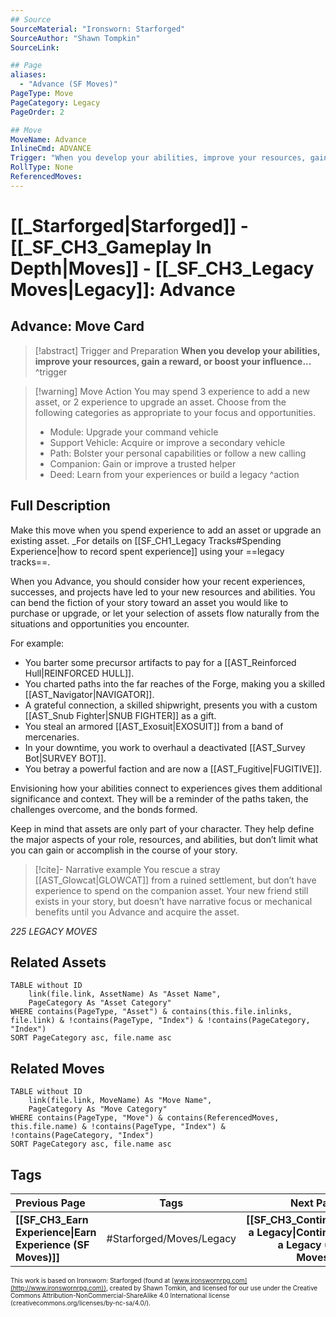 ```yaml
---
## Source
SourceMaterial: "Ironsworn: Starforged"
SourceAuthor: "Shawn Tompkin"
SourceLink: 

## Page
aliases:
  - "Advance (SF Moves)"
PageType: Move
PageCategory: Legacy
PageOrder: 2

## Move
MoveName: Advance
InlineCmd: ADVANCE
Trigger: "When you develop your abilities, improve your resources, gain a reward, or boost your influence"
RollType: None
ReferencedMoves: 
---
```

# [[_Starforged|Starforged]] - [[_SF_CH3_Gameplay In Depth|Moves]] - [[_SF_CH3_Legacy Moves|Legacy]]: Advance
## Advance: Move Card
>[!abstract]  Trigger and Preparation
>**When you develop your abilities, improve your resources, gain a reward, or boost your influence...** ^trigger

> [!warning] Move Action
>  You may spend 3 experience to add a new asset, or 2 experience to upgrade an asset. 
>  Choose from the following categories as appropriate to your focus and opportunities.
>- Module: Upgrade your command vehicle
>- Support Vehicle: Acquire or improve a secondary vehicle
>- Path: Bolster your personal capabilities or follow a new calling
>- Companion: Gain or improve a trusted helper
>- Deed: Learn from your experiences or build a legacy ^action

## Full Description
Make this move when you spend experience to add an asset or upgrade an existing asset. _For details on [[SF_CH1_Legacy Tracks#Spending Experience|how to record spent experience]]  using your ==legacy tracks==. 

When you Advance, you should consider how your recent experiences, successes, and projects have led to your new resources and abilities. You can bend the fiction of your story toward an asset you would like to purchase or upgrade, or let your selection of assets flow naturally from the situations and opportunities you encounter.

For example: 
- You barter some precursor artifacts to pay for a [[AST_Reinforced Hull|REINFORCED HULL]].
- You charted paths into the far reaches of the Forge, making you a skilled [[AST_Navigator|NAVIGATOR]].
- A grateful connection, a skilled shipwright, presents you with a custom [[AST_Snub Fighter|SNUB FIGHTER]] as a gift.
- You steal an armored [[AST_Exosuit|EXOSUIT]] from a band of mercenaries.
- In your downtime, you work to overhaul a deactivated [[AST_Survey Bot|SURVEY BOT]]. 
- You betray a powerful faction and are now a [[AST_Fugitive|FUGITIVE]]. 

Envisioning how your abilities connect to experiences gives them additional significance and context. They will be a reminder of the paths taken, the challenges overcome, and the bonds formed. 

Keep in mind that assets are only part of your character. They help define the major aspects of your role, resources, and abilities, but don’t limit what you can gain or accomplish in the course of your story. 

> [!cite]- Narrative example
> You rescue a stray [[AST_Glowcat|GLOWCAT]] from a ruined settlement, but don’t have experience to spend on the companion asset. Your new friend still exists in your story, but doesn’t have narrative focus or mechanical benefits until you Advance and acquire the asset.

*225 LEGACY MOVES*

## Related Assets
```dataview
TABLE without ID
	link(file.link, AssetName) As "Asset Name",
	PageCategory As "Asset Category"
WHERE contains(PageType, "Asset") & contains(this.file.inlinks, file.link) & !contains(PageType, "Index") & !contains(PageCategory, "Index")
SORT PageCategory asc, file.name asc
```

## Related Moves
```dataview
TABLE without ID
	link(file.link, MoveName) As "Move Name",
	PageCategory As "Move Category"
WHERE contains(PageType, "Move") & contains(ReferencedMoves, this.file.name) & !contains(PageType, "Index") & !contains(PageCategory, "Index")
SORT PageCategory asc, file.name asc
```

## Tags
| Previous Page | Tags | Next Page |
|:--- |:---:| ---:|
| **[[SF_CH3_Earn Experience\|Earn Experience (SF Moves)]]** | #Starforged/Moves/Legacy | **[[SF_CH3_Continue a Legacy\|Continue a Legacy (SF Moves)]]** |

<font size=-2>This work is based on Ironsworn: Starforged (found at [www.ironswornrpg.com](http://www.ironswornrpg.com)), created by Shawn Tomkin, and licensed for our use under the Creative Commons Attribution-NonCommercial-ShareAlike 4.0 International license  (creativecommons.org/licenses/by-nc-sa/4.0/).</font>